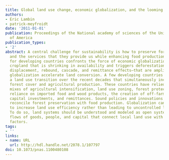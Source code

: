 ```yaml
---
title: Global land use change, economic globalization, and the looming land scarcity
authors:
- Eric Lambin
- patrick-meyfroidt
date: '2011-01-01'
publication: Proceedings of the National academy of sciences of the United States
  of America
publication_types:
- '2'
abstract: A central challenge for sustainability is how to preserve forest ecosystems
  and the services that they provide us while enhancing food production. This challenge
  for developing countries confronts the force of economic globalization, which seeks
  cropland that is shrinking in availability and triggers deforestation. Four mechanisms—the
  displacement, rebound, cascade, and remittance effects—that are amplified by economic
  globalization accelerate land conversion. A few developing countries have managed
  a land use transition over the recent decades that simultaneously increased their
  forest cover and agricultural production. These countries have relied on various
  mixes of agricultural intensification, land use zoning, forest protection, increased
  reliance on imported food and wood products, the creation of off-farm jobs, foreign
  capital investments, and remittances. Sound policies and innovations can therefore
  reconcile forest preservation with food production. Globalization can be harnessed
  to increase land use efficiency rather than leading to uncontrolled land use expansion.
  To do so, land systems should be understood and modeled as open systems with large
  flows of goods, people, and capital that connect local land use with global-scale
  factors.
tags:
- ''
links:
- name: URL
  url: http://hdl.handle.net/2078.1/107797
doi: 10.1073/pnas.1100480108
---
```

